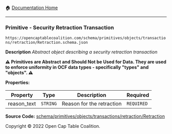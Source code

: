 :house: [Documentation Home](../../../../../../README.md)

---

### Primitive - Security Retraction Transaction

`https://opencaptablecoalition.com/schema/primitives/objects/transactions/retraction/Retraction.schema.json`

**Description** _Abstract object describing a security retraction transaction_

**:warning: Primitives are Abstract and Should Not be Used for Data. They are used to enforce uniformity in OCF data types - specifically "types" and "objects". :warning:**

**Properties:**

| Property    | Type     | Description               | Required   |
| ----------- | -------- | ------------------------- | ---------- |
| reason_text | `STRING` | Reason for the retraction | `REQUIRED` |

**Source Code:** [schema/primitives/objects/transactions/retraction/Retraction](../../../../../../../schema/primitives/objects/transactions/retraction/Retraction.schema.json)

Copyright © 2022 Open Cap Table Coalition.
